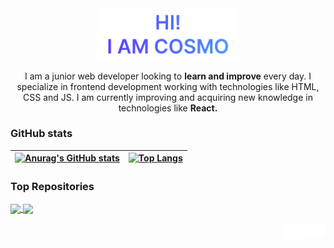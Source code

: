 <div align="center">
<a href="https://cosmoart.github.io/cosmoart/index.html">
  <img src="https://github.com/cosmoart/cosmoart/blob/main/assets/hero.png" alt="Hi!, i am cosmo" width="45%"/>
  </a>
  <p>I am a junior web developer looking to <strong>learn and improve</strong> every day. I specialize in frontend development working
with technologies like HTML, CSS and JS. I am currently improving and acquiring new knowledge in technologies like <strong>React.</strong></p>
</div>

### GitHub stats

| [![Anurag's GitHub stats](https://github-readme-stats.vercel.app/api?username=cosmoart&show_icons=true&theme=github_dark)](https://github.com/anuraghazra/github-readme-stats) | [![Top Langs](https://github-readme-stats.vercel.app/api/top-langs/?username=cosmoart&&show_icons=true&theme=github_dark&layout=compact)](https://github.com/anuraghazra/github-readme-stats) |
| ------------- | ------------- |

### Top Repositories

<a href="https://github.com/anuraghazra/github-readme-stats">
  <img align="center" src="https://github-readme-stats.vercel.app/api/pin/?username=cosmoart&repo=Order-summary-component-main-solution&show_icons=true&theme=github_dark" />
</a>
<a href="https://github.com/anuraghazra/convoychat">
  <img align="center" src="https://github-readme-stats.vercel.app/api/pin/?username=cosmoart&repo=Order-summary-component-main-solution&show_icons=true&theme=github_dark" />
</a>

<br />
<br />

<a href="https://cosmoart.github.io/cosmoart/index.html">
  <img align="right" alt="Instagram" width="22px" src="https://github.com/cosmoart/cosmoart/blob/main/assets/logo_cosmo_2KB.svg" />
</a>
<a href="discord.com/channels/@me/734087835472232559/">
  <img align="right" alt="Discord" width="22px" src="https://github.com/cosmoart/cosmoart/blob/main/assets/discord.svg" />
</a>
<a href="https://mail.google.com/mail/u/0/#inbox">
  <img align="right" alt="Mail" width="22px"  height="25px" src="https://github.com/cosmoart/cosmoart/blob/main/assets/gmail.svg" />
</a>
